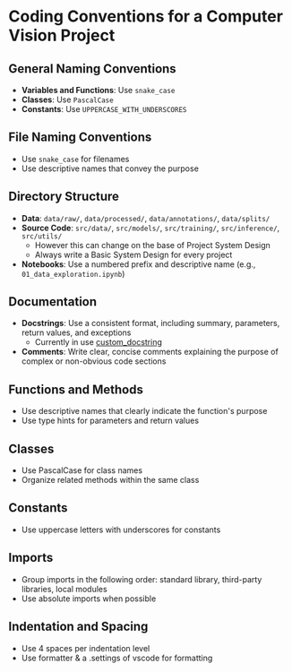 # Coding Conventions for a Computer Vision Project

## General Naming Conventions

- **Variables and Functions**: Use `snake_case`
- **Classes**: Use `PascalCase`
- **Constants**: Use `UPPERCASE_WITH_UNDERSCORES`

## File Naming Conventions

- Use `snake_case` for filenames
- Use descriptive names that convey the purpose

## Directory Structure

- **Data**: `data/raw/`, `data/processed/`, `data/annotations/`, `data/splits/`
- **Source Code**: `src/data/`, `src/models/`, `src/training/`, `src/inference/`, `src/utils/`
  - However this can change on the base of Project System Design
  - Always write a Basic System Design for every project
- **Notebooks**: Use a numbered prefix and descriptive name (e.g., `01_data_exploration.ipynb`)

## Documentation

- **Docstrings**: Use a consistent format, including summary, parameters, return values, and exceptions
  - Currently in use [custom_docstring](./custom_docstring.mustache)
- **Comments**: Write clear, concise comments explaining the purpose of complex or non-obvious code sections

## Functions and Methods

- Use descriptive names that clearly indicate the function's purpose
- Use type hints for parameters and return values

## Classes

- Use PascalCase for class names
- Organize related methods within the same class

## Constants

- Use uppercase letters with underscores for constants

## Imports

- Group imports in the following order: standard library, third-party libraries, local modules
- Use absolute imports when possible

## Indentation and Spacing

- Use 4 spaces per indentation level
- Use formatter & a .settings of vscode for formatting

